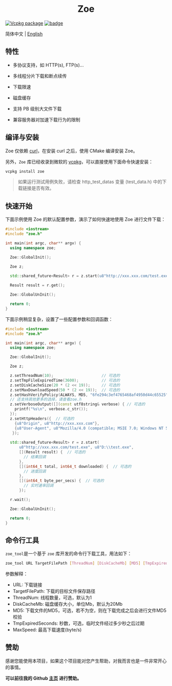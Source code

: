 <h1 align="center">Zoe</h1>

[![Vcpkg package](https://img.shields.io/badge/Vcpkg-package-blueviolet)](https://github.com/microsoft/vcpkg/tree/master/ports/zoe)
[![badge](https://img.shields.io/badge/license-GUN-blue)](https://github.com/winsoft666/zoe/blob/master/LICENSE)

简体中文 | [ English](README.md)

## 特性

- 多协议支持，如 HTTP(s), FTP(s)...
  
- 多线程分片下载和断点续传
  
- 下载限速

- 磁盘缓存

- 支持 PB 级别大文件下载

- 兼容服务器对加速下载行为的限制

## 编译与安装

Zoe 仅依赖 [curl](https://github.com/curl/curl)，在安装 curl 之后，使用 CMake 编译安装 Zoe。

另外，`Zoe` 库已经收录到微软的 [vcpkg](https://github.com/microsoft/vcpkg/tree/master/ports/zoe)，可以直接使用下面命令快速安装：

```bash
vcpkg install zoe
```

> 如果运行测试用例失败，请检查 http_test_datas 变量 (test_data.h) 中的下载链接是否有效。

## 快速开始

下面示例使用 Zoe 的默认配置参数，演示了如何快速地使用 Zoe 进行文件下载：

```cpp
#include <iostream>
#include "zoe.h"

int main(int argc, char** argv) {
  using namespace zoe;

  Zoe::GlobalInit();

  Zoe z;
  
  std::shared_future<Result> r = z.start(u8"http://xxx.xxx.com/test.exe", u8"D:\\test.exe");

  Result result = r.get();

  Zoe::GlobalUnInit();

  return 0;
}
```

下面示例稍显复杂，设置了一些配置参数和回调函数：

```cpp
#include <iostream>
#include "zoe.h"

int main(int argc, char** argv) {
  using namespace zoe;

  Zoe::GlobalInit();

  Zoe z;

  z.setThreadNum(10);                     // 可选的
  z.setTmpFileExpiredTime(3600);          // 可选的
  z.setDiskCacheSize(20 * (2 << 19));     // 可选的
  z.setMaxDownloadSpeed(50 * (2 << 19));  // 可选的
  z.setHashVerifyPolicy(ALWAYS, MD5, "6fe294c3ef4765468af4950d44c65525"); // 可选的, 支持 MD5, CRC32, SHA256
  // 还支持其他更多的选择，请查看zoe.h
  z.setVerboseOutput([](const utf8string& verbose) { // 可选的
    printf("%s\n", verbose.c_str());
  });
  z.setHttpHeaders({  // 可选的
    {u8"Origin", u8"http://xxx.xxx.com"},
    {u8"User-Agent", u8"Mozilla/4.0 (compatible; MSIE 7.0; Windows NT 5.1)"}
   });
  
  std::shared_future<Result> r = z.start(
      u8"http://xxx.xxx.com/test.exe", u8"D:\\test.exe",
      [](Result result) {  // 可选的
        // 结果回调
      },
      [](int64_t total, int64_t downloaded) {  // 可选的
        // 进度回调
      },
      [](int64_t byte_per_secs) {  // 可选的
        // 实时速率回调
      });

  r.wait();

  Zoe::GlobalUnInit();

  return 0;
}
```

## 命令行工具
`zoe_tool`是一个基于 `zoe` 库开发的命令行下载工具，用法如下：

```bash
zoe_tool URL TargetFilePath [ThreadNum] [DiskCacheMb] [MD5] [TmpExpiredSeconds] [MaxSpeed]
```

参数解释：
- URL: 下载链接
- TargetFilePath: 下载的目标文件保存路径
- ThreadNum: 线程数量，可选，默认为1
- DiskCacheMb: 磁盘缓存大小，单位Mb，默认为20Mb
- MD5: 下载文件的MD5，可选，若不为空，则在下载完成之后会进行文件MD5校验
- TmpExpiredSeconds: 秒数，可选，临时文件经过多少秒之后过期
- MaxSpeed: 最高下载速度(byte/s)

## 赞助

感谢您能使用本项目，如果这个项目能对您产生帮助，对我而言也是一件非常开心的事情。

**可以前往我的 Github [主页](https://github.com/winsoft666) 进行赞助。**
